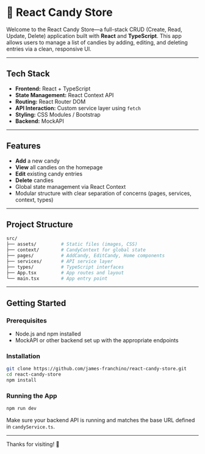 # 🍬 React Candy Store

Welcome to the React Candy Store—a full-stack CRUD (Create, Read, Update, Delete) application built with **React** and **TypeScript**. This app allows users to manage a list of candies by adding, editing, and deleting entries via a clean, responsive UI.

---

## Tech Stack

- **Frontend:** React + TypeScript
- **State Management:** React Context API
- **Routing:** React Router DOM
- **API Interaction:** Custom service layer using `fetch`
- **Styling:** CSS Modules / Bootstrap
- **Backend:** MockAPI

---

## Features

- **Add** a new candy
- **View** all candies on the homepage
- **Edit** existing candy entries
- **Delete** candies
- Global state management via React Context
- Modular structure with clear separation of concerns (pages, services, context, types)

---

## Project Structure

```bash
src/
├── assets/         # Static files (images, CSS)
├── context/        # CandyContext for global state
├── pages/          # AddCandy, EditCandy, Home components
├── services/       # API service layer
├── types/          # TypeScript interfaces
├── App.tsx         # App routes and layout
└── main.tsx        # App entry point
```

---

## Getting Started

### Prerequisites

- Node.js and npm installed
- MockAPI or other backend set up with the appropriate endpoints

### Installation

```bash
git clone https://github.com/james-franchino/react-candy-store.git
cd react-candy-store
npm install
```

### Running the App

```bash
npm run dev
```

Make sure your backend API is running and matches the base URL defined in `candyService.ts`.

---

Thanks for visiting! 🍭
